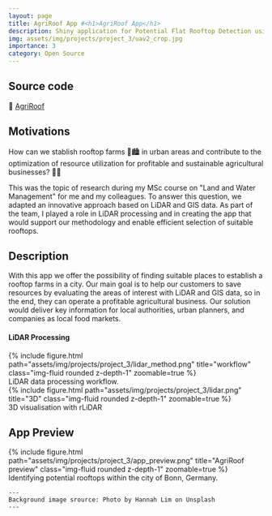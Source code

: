 ```yaml
---
layout: page
title: AgriRoof App #<h1>AgriRoof App</h1> 
description: Shiny application for Potential Flat Rooftop Detection using LiDAR and GIS for Rooftop Farming.
img: assets/img/projects/project_3/uav2_crop.jpg
importance: 3
category: Open Source
---
```


## Source code
🔗 [AgriRoof](https://github.com/WalidGharianiEAGLE/AgriRoof)


## Motivations

How can we stablish rooftop farms 🌱🏙️ in urban areas and contribute to the optimization of resource utilization for profitable and sustainable agricultural businesses? 🚀💼

This was the topic of research during my MSc course on "Land and Water Management" for me and my colleagues. To answer this question, we adapted an innovative approach based on LiDAR and GIS data. As part of the team, I played a role in LiDAR processing and in creating the app that would support our methodology and enable efficient selection of suitable rooftops.

## Description

With this app we offer the possibility of finding suitable places to establish a rooftop farms in a city. Our main goal is to help our customers to save resources by evaluating the areas of interest with LiDAR and GIS data, so in the end, they can operate a profitable agricultural business. Our solution would deliver key information for local authorities, urban planners, and companies as local food markets.

#### LiDAR Processing

<div class="row">
    <div class="col-sm mt-3 mt-md-0">
        {% include figure.html path="assets/img/projects/project_3/lidar_method.png" title="workflow" class="img-fluid rounded z-depth-1" zoomable=true %}
    </div>
</div>
<div class="caption">
    LiDAR data processing workflow.
</div>

<div class="row">
    <div class="col-sm mt-3 mt-md-0">
        {% include figure.html path="assets/img/projects/project_3/lidar.png" title="3D" class="img-fluid rounded z-depth-1" zoomable=true %}
    </div>
</div>
<div class="caption">
    3D visualisation with rLiDAR
</div>

## App Preview

<div class="row">
    <div class="col-sm mt-3 mt-md-0">
        {% include figure.html path="assets/img/projects/project_3/app_preview.png" title="AgriRoof preview" class="img-fluid rounded z-depth-1" zoomable=true %}
    </div>
</div>
<div class="caption">
    Identifying potential rooftops within the city of Bonn, Germany.
</div>

    ---
    Background image srource: Photo by Hannah Lim on Unsplash
    ---